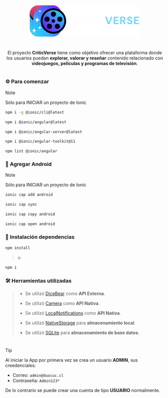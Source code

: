 <div align="center">

<a href="https://github.com/Ktumsh/critic-verse">
  <img src="src/assets/logo/critic-verse-horizontal-logo-350x100.webp" />
</a>

# 
El proyecto **CriticVerse** tiene como objetivo ofrecer una plataforma donde los usuarios puedan
**explorar, valorar y reseñar** contenido relacionado con **videojuegos, películas y programas de
televisión**.
#
</div>

### ⚙️ Para comenzar
> [!NOTE] 
> Sólo para INICIAR un proyecto de Ionic
>
>  ```sh
>  npm i -g @ionic/cli@latest
>  ```
>  ```sh
>  npm i @ionic/angular@latest
>  ```
>  ```sh
>  npm i @ionic/angular-server@latest
>  ```
>  ```sh
>  npm i @ionic/angular-toolkit@11
>  ```
>  ```sh
>  npm list @ionic/angular
>  ```

### 📱 Agregar Android
> [!NOTE] 
> Sólo para INICIAR un proyecto de Ionic
> ```sh
> ionic cap add android
> ```
> ```sh
> ionic cap sync
> ```
> ```sh
> ionic cap copy android
> ```
> ```sh
> ionic cap open android
> ```

### 🚀 Instalación dependencias

  ```sh
  npm install
  ```
> o
  ```sh
  npm i
  ```

### 🛠️ Herramientas utilizadas
> 
> - Se utilizó [DiceBear](https://www.dicebear.com/) como **API Externa**.
> 
> - Se utilizó [Camera](https://ionicframework.com/docs/native/camera) como **API Nativa**.
> - Se utilizó [LocalNotifications](https://ionicframework.com/docs/native/local-notifications) como **API Nativa**.
> - Se utilizó [NativeStorage](https://ionic-docs-5utg8ms4c-ionic1.vercel.app/docs/v5/native/native-storage) para **almacenamiento local**.
> - Se utilizó [SQLite](https://ionic-docs-5utg8ms4c-ionic1.vercel.app/docs/v5/native/sqlite) para **almacenamiento de base datos**.

#

> [!TIP]
> Al iniciar la App por primera vez se crea un usuario **ADMIN**, sus creedenciales:
> - Correo: ```admin@duocuc.cl```
> - Contraseña: ```Admin123*```
> 
> De lo contrario se puede crear una cuenta de tipo **USUARIO** normalmente.
